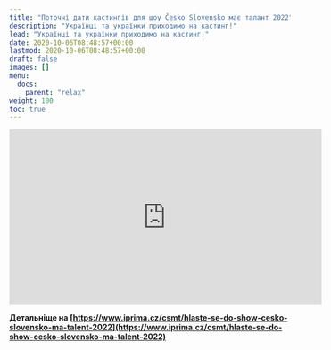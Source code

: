 ```yaml
---
title: "Поточні дати кастингів для шоу Česko Slovensko має талант 2022"
description: "Українці та українки приходимо на кастинг!"
lead: "Українці та українки приходимо на кастинг!"
date: 2020-10-06T08:48:57+00:00
lastmod: 2020-10-06T08:48:57+00:00
draft: false
images: []
menu:
  docs:
    parent: "relax"
weight: 100
toc: true
---
```


<iframe width="560" height="315" src="https://www.youtube-nocookie.com/embed/iEAVdHY2pmY" title="YouTube video player" frameborder="0" allow="accelerometer; autoplay; clipboard-write; encrypted-media; gyroscope; picture-in-picture" allowfullscreen></iframe>





**Детальніще на [https://www.iprima.cz/csmt/hlaste-se-do-show-cesko-slovensko-ma-talent-2022](https://www.iprima.cz/csmt/hlaste-se-do-show-cesko-slovensko-ma-talent-2022)**